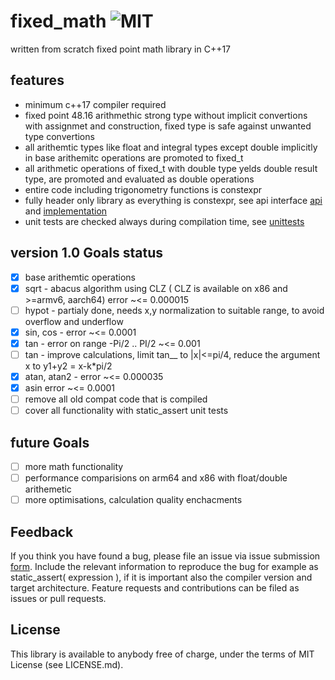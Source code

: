 # fixed_math ![MIT](https://img.shields.io/badge/license-MIT-blue.svg)

written from scratch fixed point math library in C++17

## features

* minimum c++17 compiler required
* fixed point 48.16 arithmethic strong type without implicit convertions with assignmet and construction, fixed type is safe against unwanted type convertions
* all arithemtic types like float and integral types except double implicitly in base arithemitc operations are promoted to fixed_t
* all arithmetic operations of fixed_t with double type yelds double result type, are promoted and evaluated as double operations
* entire code including trigonometry functions is constexpr
* fully header only library as everything is constexpr, see api interface [api](https://github.com/arturbac/fixed_math/blob/master/fixed_lib/include/fixed_math.hpp) and [implementation](https://github.com/arturbac/fixed_math/blob/master/fixed_lib/include/fixedmath/math.h)
* unit tests are checked always during compilation time, see [unittests](https://github.com/arturbac/fixed_math/blob/master/fixed_lib/include/fixedmath/compile_time_unit_tests.h)

## version 1.0 Goals status

- [x] base arithemtic operations 
- [x] sqrt - abacus algorithm using CLZ ( CLZ is available on x86 and >=armv6, aarch64)  error ~<= 0.000015
- [    ] hypot - partialy done, needs x,y normalization to suitable range, to avoid overflow and underflow
- [x] sin, cos - error ~<= 0.0001
- [x] tan - error on range -Pi/2 .. PI/2 ~<= 0.001
- [    ] tan - improve calculations, limit tan__ to |x|<=pi/4, reduce the argument x to y1+y2 = x-k*pi/2
- [x] atan, atan2 - error  ~<= 0.000035
- [x] asin error  ~<= 0.0001
- [    ] remove all old compat code that is compiled
- [    ] cover all functionality with static_assert unit tests

## future Goals

- [    ] more math functionality
- [    ] performance comparisions on arm64 and x86 with float/double arithemetic
- [    ] more optimisations, calculation quality enchacments

## Feedback

If you think you have found a bug, please file an issue via issue submission [form](https://github.com/arturbac/fixed_math/issues). Include the relevant information to reproduce the bug for example as static_assert( expression ), if it is important also the compiler version and target architecture. Feature requests and contributions can be filed as issues or pull requests.

## License

This library is available to anybody free of charge, under the terms of MIT License (see LICENSE.md).
